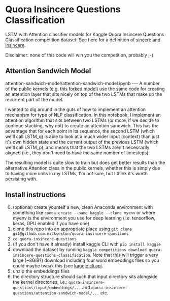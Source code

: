 # Quora Insincere Questions Classification 
LSTM with Attention classifier models for Kaggle Quora Insincere Questions Classification competition dataset. See here for a definition of [sincere and insincere](https://www.kaggle.com/c/quora-insincere-questions-classification/discussion/77691#456365). 

Disclaimer: none of this code will win you the competition, probably ;-) 

## Attention Sandwich Model
attention-sandwich-model/attention-sandwich-model.ipynb --- A number of the public kernels (e.g. this [forked model](https://www.kaggle.com/nicksexton/different-embeddings-with-attention-fork-fork)) use the same code for creating an attention layer that sits nicely on top of the two LSTMs that make up the recurrent part of the model. 

I wanted to dig around in the guts of how to implement an attention mechanism for type of NLP classification. In this notebook, I  implement an attention algorithm that sits between two LSTMs (or more, if we decide to continue stacking, why not) to create an attention sandwich. This has the advantage that for each point in its sequence, the second LSTM (which we'll call LSTM_q) is able to look at a much wider input (context) than just it's own hidden state and the current output of the previous LSTM (which we'll call LSTM_p), and means that the two LSTMs aren't necessarily aligned (i.e., they don't need to have the same number of timesteps).

The resulting model is quite slow to train but does get better results than the alternative Attention class in the public kernels, whether this is simply due to having more units in my LSTMs, I'm not sure, but I think it's worth persisting with.

## Install instructions
0. (optional) create yourself a new, clean Anaconda environment with something like `conda create --name kaggle --clone myenv` or where myenv is the environment you use for deep learning (i.e. tensorflow, keras, GPU enabled if you have one)
1. clone this repo into an appropriate place using `git clone git@github.com:nicksexton/quora-insincere-questions`
2. `cd quora-insincere-questions`
2. (if you don't have it already) install kaggle CLI with `pip install kaggle`
3. download the dataset by running `kaggle competitions download quora-insincere-questions-classification`. Note that this will trigger a very large (~8GiB?) download including four word embeddings files so you could maybe tweak this (see [kaggle cli api](https://github.com/Kaggle/kaggle-api).
4. unzip the embeddings files
5. the directory structure should such that input directory sits alongside the kernel directories, i.e.: `quora-insincere-questions/input/embeddings/...` and `quora-insincere-questions/attention-sandwich-model/...` etc.
